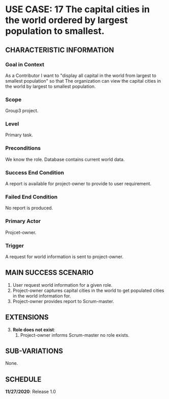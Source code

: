 # USE CASE: 17 The capital cities in the world ordered by largest population to smallest.

## CHARACTERISTIC INFORMATION

### Goal in Context

As a Contributor I want to "display all capital in the world from largest to smallest population" so that  The organization can view the capital cities in the world by largest to smallest population.

### Scope

Group3 project.

### Level

Primary task.

### Preconditions

We know the role.  Database contains current world data.

### Success End Condition

A report is available for project-owner to provide to user requirement.

### Failed End Condition

No report is produced.

### Primary Actor

Projcet-owner.

### Trigger

A request for world information is sent to project-owner.

## MAIN SUCCESS SCENARIO

1. User request world information for a given role.
2. Project-owner captures capital cities in the world to get populated cities in the world information for.
3. Project-owner provides report to Scrum-master.

## EXTENSIONS

3. **Role does not exist**:
    1. Project-owner informs Scrum-master no role exists.

## SUB-VARIATIONS

None.

## SCHEDULE

**11/27/2020**: Release 1.0